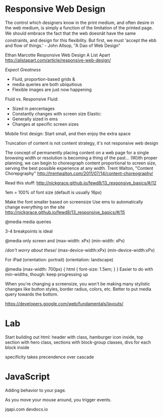 

# Responsive Web Design

The control which designers know in the print medium, and often desire in the web medium, is simply a function of the limitation of the printed page. We should embrace the fact that the web doesnât have the same constraints, and design for this flexibility. But first, we must 'accept the ebb and flow of things.' - John Allsop, "A Dao of Web Design"

Ethan Marcotte
Responsive Web Design
A List Apart
http://alistapart.com/article/responsive-web-design/

*Expect Greatness*

* Fluid, proportion-based grids &
* media queries are both ubiquitious
* Flexible images are just now happening

Fluid vs. Responsive
Fluid:
* Sized in percentages
* Constantly changes with screen size
Elastic:
* Generally sized in ems
* Changes at specific screen sizes

Mobile first design: Start small, and then enjoy the extra space

Truncation of content is not content strategy, it's not responsive web design

The concept of permanently placing content on a web page for a single browsing width or resolution is becoming a thing of the past... (W)ith proper planning, we can begin to choreograph content proportional to screen size, serving the best possible experience at any width.
Trent Walton, "Content Chorepgraphy"
http://trentwalton.com/2011/07/14/content-choreography/

Read this stuff:
http://nickgrace.github.io/fewd8/13_responsive_basics/#/12

1em = 100% of font size (default is usually 16px)

Make the font smaller based on screensize
Use ems to automatically change everything on the site
http://nickgrace.github.io/fewd8/13_responsive_basics/#/15

@media
media queries

3-4 breakpoints is ideal

@media only screen and
(max-width: xPx)
(min-width: xPx)

/*don't worry about these*/
(max-device-width:xPx)
(min-device-width:xPx)

For iPad
(orientation: portrait)
(orientation: landscape)

@media (max-width: 700px) {
  html {
    font-size: 1.5em;
  }
}
Easier to do with min-widths, though: keep progressing up

When you're changing a screensize, you won't be making many stylistic changes like button styles, border radius, colors, etc. Better to put media query towards the bottom.

https://developers.google.com/web/fundamentals/layouts/


# Lab

Start building out html: header with class, hamburger icon inside, top section with hero class, sections with block-group classes, divs for each block inside

specificity takes precendence over cascade

# JavaScript

Adding behavior to your page.

As you move your mouse around, you trigger events.

jqapi.com
devdocs.io
